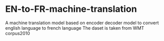 # EN-to-FR-machine-translation
A machine translation model based on encoder decoder model to convert english language to french language 
The daset is taken from WMT corpus2010
